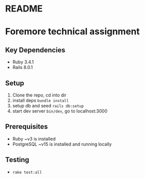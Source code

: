 # README

# Foremore technical assignment

## Key Dependencies

* Ruby 3.4.1
* Rails 8.0.1

## Setup

1. Clone the repo, cd into dir
2. install deps `bundle install`
3. setup db and seed `rails db:setup`
4. start dev server `bin/dev`, go to localhost:3000

## Prerequisites

* Ruby ~v3 is installed 
* PostgreSQL ~v15 is installed and running locally

## Testing

* `rake test:all`